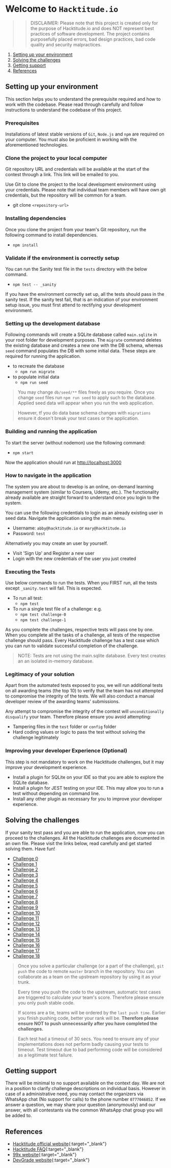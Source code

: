 # Welcome to `Hacktitude.io`

>>DISCLAIMER: Please note that this project is created only for the purpose of Hacktitude.io and does NOT represent best practices of software development. The project contains purposefully placed errors, bad design practices, bad code quality and security malpractices.

1. [Setting up your environment](#setting-up-your-environment)
1. [Solving the challenges](#solving-the-challenges)
1. [Getting support](#getting-support)
1. [References](#references)

## Setting up your environment

This section helps you to understand the prerequisite required and how to work with the codebase. Please read through carefully and follow instructions to understand the codebase of this project.

### Prerequisites

Installations of latest stable versions of `Git`, `Node.js` and `npm` are required on your computer. You must also be proficient in working with the aforementioned technologies.

### Clone the project to your local computer

Git repository URL and credentials will be available at the start of the contest through a link. This link will be emailed to you.

Use Git to clone the project to the local development environment using your credentials. Please note that individual team members will have own git credentials, but the repository will be common for a team.

* git clone `<repository-url>`

### Installing dependencies

Once you clone the project from your team's Git repository, run the following command to install dependencies.

* `npm install`

### Validate if the environment is correctly setup

You can run the Sanity test file in the `tests` directory with the below command.

* `npm test -- _sanity`

If you have the environment correctly set up, all the tests should pass in the sanity test. If the sanity test fail, that is an indication of your environment setup issue, you must first attend to rectifying your development environment.

### Setting up the development database

Following commands will create a SQLite database called `main.sqlite` in your root folder for development purposes. The `migrate` command deletes the existing database and creates a new one with the DB schema, whereas `seed` command populates the DB with some initial data. These steps are required for running the application.

* to recreate the database
  * `npm run migrate`
* to populate initial data
  * `npm run seed`

>You may change `db/seed/**` files freely as you require. Once you change `seed` files run `npm run seed` to apply such to the database. Applied seed data will appear when you run the web application.

>However, tf you do data base schema changes with `migrations` ensure it doesn't break your test cases or the application.

### Building and running the application

To start the server (without nodemon) use the following command:

* `npm start`

Now the application should run at [http://localhost:3000](http://localhost:3000)

### How to navigate in the application

The system you are about to develop is an online, on-demand learning management system (similar to Coursera, Udemy, etc.). The functionality already available are straight forward to understand once you login to the system.

You can use the following credentials to login as an already existing user in seed data. Navigate the application using the main menu.

* Username: `abby@hacktitude.io` or `mary@hacktitude.io`
* Password: `test`

Alternatively you may create an user by yourself.

* Visit 'Sign Up' and Register a new user
* Login with the new credentials of the user you just created

### Executing the Tests

Use below commands to run the tests. When you FIRST run, all the tests except `_sanity.test` will fail. This is expected.

* To run all test:
  * `npm test`
* To run a single test file of a challenge: e.g.
  * `npm test challenge-0`
  * `npm test challenge-1`

As you complete the challenges, respective tests will pass one by one. When you complete all the tasks of a challenge, all tests of the respective challenge should pass. Every Hacktitude challenge has a test case which you can run to validate successful completion of the challenge.

> NOTE: Tests are not using the main.sqlite database. Every test creates an an isolated in-memory database.

### Legitimacy of your solution

Apart from the automated tests exposed to you, we will run additional tests on all awarding teams (the top 10) to verify that the team has not attempted to compromise the integrity of the tests. We will also conduct a manual developer review of the awarding teams' submissions.

Any attempt to compromise the integrity of the contest will `unconditionally disqualify` your team. Therefore please ensure you avoid attempting:

* Tampering files in the `test` folder or `config` folder
* Hard coding values or logic to pass the test without solving the challenge legitimately

### Improving your developer Experience (Optional)

This step is not mandatory to work on the Hacktitude challenges, but it may improve your development experience.  

* Install a plugin for SQLite on your IDE so that you are able to explore the SQLite database.
* Install a plugin for JEST testing on your IDE. This may allow you to run a test without depending on command line.
* Install any other plugin as necessary for you to improve your developer experience.

## Solving the challenges

If your sanity test pass and you are able to run the application, now you can proceed to the challenges. All the Hacktitude challenges are documented in an own file. Please visit the links below, read carefully and get started solving them. Have fun!

* [Challenge 0](./challenge-0.md)
* [Challenge 1](./challenge-1.md)
* [Challenge 2](./challenge-2.md)
* [Challenge 3](./challenge-3.md)
* [Challenge 4](./challenge-4.md)
* [Challenge 5](./challenge-5.md)
* [Challenge 6](./challenge-6.md)
* [Challenge 7](./challenge-7.md)
* [Challenge 8](./challenge-8.md)
* [Challenge 9](./challenge-9.md)
* [Challenge 10](./challenge-10.md)
* [Challenge 11](./challenge-11.md)
* [Challenge 12](./challenge-12.md)
* [Challenge 13](./challenge-13.md)
* [Challenge 14](./challenge-14.md)
* [Challenge 15](./challenge-15.md)
* [Challenge 16](./challenge-16.md)
* [Challenge 17](./challenge-17.md)
* [Challenge 18](./challenge-18.md)

>Once you solve a particular challenge (or a part of the challenge), `git push` the code to remote `master` branch in the repository. You can collaborate as a team on the upstream repository by using it as your trunk.

>Every time you push the code to the upstream, automatic test cases are triggered to calculate your team's score. Therefore please ensure you only push stable code.

>If scores are a tie, teams will be ordered by the `last push time`. Earlier you finish pushing code, better your rank will be. **Therefore please ensure NOT to push unnecessarily after you have completed the challenges.**

>Each test had a timeout of 30 secs. You need to ensure any of your implementations does not perform badly causing your tests to timeout. Test timeout due to bad performing code will be considered as a legitimate test failure.

## Getting support

There will be minimal to no support available on the context day. We are not in a position to clarify challenge descriptions on individual basis. However in case of a administrative need, you may contact the organizers via WhatsApp chat (No support for calls) to the phone number `0777046852`. If we answer a question, we may share your question (anonymously) and our answer, with all contestants via the common WhatsApp chat group you will be added to.

## References

* [Hacktitude official website](https://www.hacktitude.io){:target="_blank"}
* [Hacktitude FAQ](https://www.hacktitude.io/faq){:target="_blank"}
* [99x website](https://99x.io){:target="_blank"}
* [DevGrade website](https://devgrade.io/){:target="_blank"}
